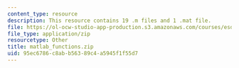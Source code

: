 ```yaml
---
content_type: resource
description: This resource contains 19 .m files and 1 .mat file.
file: https://ol-ocw-studio-app-production.s3.amazonaws.com/courses/esd-342-advanced-system-architecture-spring-2006/95ec6786c8abb56389c4a5945f1f55d7_matlab_functions.zip
file_type: application/zip
resourcetype: Other
title: matlab_functions.zip
uid: 95ec6786-c8ab-b563-89c4-a5945f1f55d7
---
```

